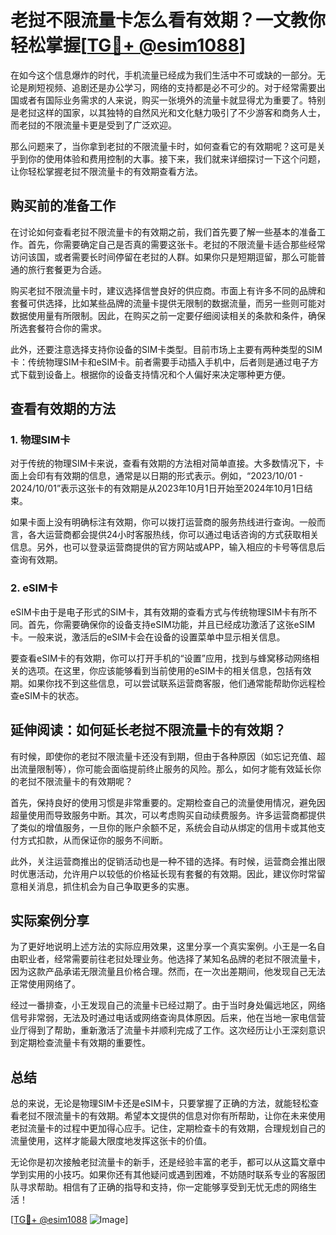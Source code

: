 # 老挝不限流量卡怎么看有效期？一文教你轻松掌握[[TG💪+ @esim1088](https://t.me/s/esim1088)]

在如今这个信息爆炸的时代，手机流量已经成为我们生活中不可或缺的一部分。无论是刷短视频、追剧还是办公学习，网络的支持都是必不可少的。对于经常需要出国或者有国际业务需求的人来说，购买一张境外的流量卡就显得尤为重要了。特别是老挝这样的国家，以其独特的自然风光和文化魅力吸引了不少游客和商务人士，而老挝的不限流量卡更是受到了广泛欢迎。

那么问题来了，当你拿到老挝的不限流量卡时，如何查看它的有效期呢？这可是关乎到你的使用体验和费用控制的大事。接下来，我们就来详细探讨一下这个问题，让你轻松掌握老挝不限流量卡的有效期查看方法。

## 购买前的准备工作

在讨论如何查看老挝不限流量卡的有效期之前，我们首先要了解一些基本的准备工作。首先，你需要确定自己是否真的需要这张卡。老挝的不限流量卡适合那些经常访问该国，或者需要长时间停留在老挝的人群。如果你只是短期逗留，那么可能普通的旅行套餐更为合适。

购买老挝不限流量卡时，建议选择信誉良好的供应商。市面上有许多不同的品牌和套餐可供选择，比如某些品牌的流量卡提供无限制的数据流量，而另一些则可能对数据使用量有所限制。因此，在购买之前一定要仔细阅读相关的条款和条件，确保所选套餐符合你的需求。

此外，还要注意选择支持你设备的SIM卡类型。目前市场上主要有两种类型的SIM卡：传统物理SIM卡和eSIM卡。前者需要手动插入手机中，后者则是通过电子方式下载到设备上。根据你的设备支持情况和个人偏好来决定哪种更方便。

## 查看有效期的方法

### 1. 物理SIM卡

对于传统的物理SIM卡来说，查看有效期的方法相对简单直接。大多数情况下，卡面上会印有有效期的信息，通常是以日期的形式表示。例如，“2023/10/01 - 2024/10/01”表示这张卡的有效期是从2023年10月1日开始至2024年10月1日结束。

如果卡面上没有明确标注有效期，你可以拨打运营商的服务热线进行查询。一般而言，各大运营商都会提供24小时客服热线，你可以通过电话咨询的方式获取相关信息。另外，也可以登录运营商提供的官方网站或APP，输入相应的卡号等信息后查询有效期。

### 2. eSIM卡

eSIM卡由于是电子形式的SIM卡，其有效期的查看方式与传统物理SIM卡有所不同。首先，你需要确保你的设备支持eSIM功能，并且已经成功激活了这张eSIM卡。一般来说，激活后的eSIM卡会在设备的设置菜单中显示相关信息。

要查看eSIM卡的有效期，你可以打开手机的“设置”应用，找到与蜂窝移动网络相关的选项。在这里，你应该能够看到当前使用的eSIM卡的相关信息，包括有效期。如果你找不到这些信息，可以尝试联系运营商客服，他们通常能帮助你远程检查eSIM卡的状态。

## 延伸阅读：如何延长老挝不限流量卡的有效期？

有时候，即使你的老挝不限流量卡还没有到期，但由于各种原因（如忘记充值、超出流量限制等），你可能会面临提前终止服务的风险。那么，如何才能有效延长你的老挝不限流量卡的有效期呢？

首先，保持良好的使用习惯是非常重要的。定期检查自己的流量使用情况，避免因超量使用而导致服务中断。其次，可以考虑购买自动续费服务。许多运营商都提供了类似的增值服务，一旦你的账户余额不足，系统会自动从绑定的信用卡或其他支付方式扣款，从而保证你的服务不间断。

此外，关注运营商推出的促销活动也是一种不错的选择。有时候，运营商会推出限时优惠活动，允许用户以较低的价格延长现有套餐的有效期。因此，建议你时常留意相关消息，抓住机会为自己争取更多的实惠。

## 实际案例分享

为了更好地说明上述方法的实际应用效果，这里分享一个真实案例。小王是一名自由职业者，经常需要前往老挝处理业务。他选择了某知名品牌的老挝不限流量卡，因为这款产品承诺无限流量且价格合理。然而，在一次出差期间，他发现自己无法正常使用网络了。

经过一番排查，小王发现自己的流量卡已经过期了。由于当时身处偏远地区，网络信号非常弱，无法及时通过电话或网络查询具体原因。后来，他在当地一家电信营业厅得到了帮助，重新激活了流量卡并顺利完成了工作。这次经历让小王深刻意识到定期检查流量卡有效期的重要性。

## 总结

总的来说，无论是物理SIM卡还是eSIM卡，只要掌握了正确的方法，就能轻松查看老挝不限流量卡的有效期。希望本文提供的信息对你有所帮助，让你在未来使用老挝流量卡的过程中更加得心应手。记住，定期检查卡的有效期，合理规划自己的流量使用，这样才能最大限度地发挥这张卡的价值。

无论你是初次接触老挝流量卡的新手，还是经验丰富的老手，都可以从这篇文章中学到实用的小技巧。如果你还有其他疑问或遇到困难，不妨随时联系专业的客服团队寻求帮助。相信有了正确的指导和支持，你一定能够享受到无忧无虑的网络生活！

[[TG💪+ @esim1088](https://t.me/s/esim1088) ![Image](https://i.postimg.cc/4NQfJmqS/Snipaste-2025-05-13-00-14-12.png)]